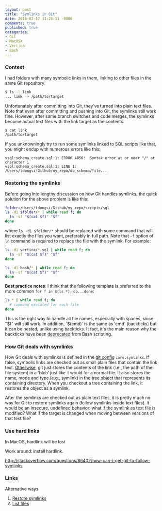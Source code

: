 ```yaml
---
layout: post
title: "Symlinks in Git"
date: 2016-02-17 11:28:11 -0800
comments: true
published: true
categories: 
- Git
- MacOSX
- Vertica
- Bash
---
```


### Context

I had folders with many symbolic links in them, linking to other files in the same Git repository.

``` bash Before
$ ls -l link
... link -> /path/to/target
```

Unfortunately after committing into Git, they've turned into plain text files. 
Note that even after committing and pushing into Git, the symlinks still work fine. 
However, after some branch switches and code merges, the symlinks become actual text files with the link target as the contents.

``` bash After
$ cat link
/path/to/target
```

If you unknowningly try to run some symlinks linked to SQL scripts like that, you might endup with numerous errors like this: 

``` plain
vsql:schema_create.sql:1: ERROR 4856:  Syntax error at or near "/" at character 1
vsql:schema_create.sql:1: LINE 1: /Users/tdongsi/Github/my_repo/db_schema/file...
``` 


### Restoring the symlinks

Before going into lengthy discussion on how Git handles symlinks, the quick solution for the above problem is like this:

``` bash
folder=/Users/tdongsi/Github/my_repo/scripts/sql
ls -d1 $folder/* | while read f; do
  ln -sf "$(cat $f)" "$f"
done
```

where `ls -d1 $folder/*` should be replaced with some command that will list exactly the files you want, preferably in full path. 
Note that `-f` option of `ln` command is required to replace the file with the symlink. For example:

``` bash Examples
ls -d1 vertica/*.sql | while read f; do
  ln -sf "$(cat $f)" "$f"
done

ls -d1 bash/* | while read f; do
  ln -sf "$(cat $f)" "$f"
done
```

**Best practice notes**: I think that the following template is preferred to the more common `for f in $(ls *);` `do...done`:

``` bash
ls * | while read f; do
  # command executed for each file
done
```

This is the right way to handle all file names, especially with spaces, since "$f" will still work. 
In addition, `$(cmd)` is the same as 'cmd' (backticks) but it can be nested, unlike using backticks. 
It fact, it's the main reason why the backticks have been [deprecated](http://wiki.bash-hackers.org/scripting/obsolete) from Bash scripting. 

### How Git deals with symlinks

How Git deals with symlinks is defined in the [git config](https://git-scm.com/docs/git-config) `core.symlinks`.
If false, symbolic links are checked out as small plain files that contain the link text.
[Otherwise](http://stackoverflow.com/questions/954560/how-does-git-handle-symbolic-links), git just stores the contents of the link (i.e., the path of the file system) in a 'blob' just like it would for a normal file. 
It also stores the name, mode and type (e.g., symlink) in the tree object that represents its containing directory.
When you checkout a tree containing the link, it restores the object as a symlink.

After the symlinks are checked out as plain text files, it is pretty much no way for Git to restore symlinks again (follow symlinks inside text files).
It would be an insecure, undefined behavior: what if the symlink as text file is modified? What if the target is changed when moving between versions of that text file?

### Use hard links

In MacOS, hardlink will be lost

Work around: install hardlink.

http://stackoverflow.com/questions/86402/how-can-i-get-git-to-follow-symlinks

### Links

Alternative ways

1. [Restore symlinks](http://superuser.com/questions/638998/easiest-way-to-restore-symbolic-links-turned-into-text-files)
1. [List files](http://stackoverflow.com/questions/246215/how-can-i-list-files-with-their-absolute-path-in-linux)
